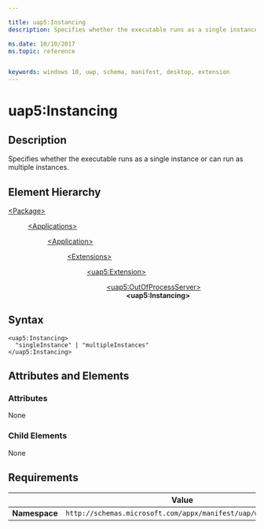 ```yaml
---

title: uap5:Instancing
description: Specifies whether the executable runs as a single instance or can run as multiple instances.

ms.date: 10/10/2017
ms.topic: reference


keywords: windows 10, uwp, schema, manifest, desktop, extension 
---
```


# uap5:Instancing

## Description
Specifies whether the executable runs as a single instance or can run as multiple instances.

## Element Hierarchy
<dl>
<dt><a href="element-package.md">&lt;Package&gt;</a></dt>
<dd>
<dl>
<dt><a href="element-applications.md">&lt;Applications&gt;</a></dt>
<dd>
<dl>
<dt><a href="element-application.md">&lt;Application&gt;</a></dt>
<dd>
<dl>
<dt><a href="element-1-extensions.md">&lt;Extensions&gt;</a></dt>
<dd>
<dl>
<dt><a href="element-uap5-extension.md">&lt;uap5:Extension&gt;</a></dt>
<dd>
<dl>
<dt><a href="element-uap5-outofprocessserver.md">&lt;uap5:OutOfProcessServer&gt;</a></dt>
<dd><b>&lt;uap5:Instancing&gt;</b></dd>
</dl>
</dd>
</dl>
</dd>
</dl>
</dd>
</dl>
</dd>
</dl>
</dd>
</dl>

## Syntax
```syntax
<uap5:Instancing>
  "singleInstance" | "multipleInstances"
</uap5:Instancing>
```

## Attributes and Elements
### Attributes
None

### Child Elements
None

## Requirements

|   | Value |
|--|--|
| **Namespace** | `http://schemas.microsoft.com/appx/manifest/uap/windows10/5` |

